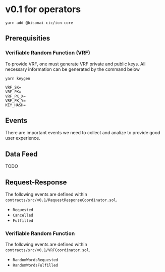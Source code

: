 # v0.1 for operators

```
yarn add @bisonai-cic/icn-core
```

## Prerequisities

### Verifiable Random Function (VRF)

To provide VRF, one must generate VRF private and public keys.
All necessary information can be generated by the command below

```
yarn keygen
```

```
VRF_SK=
VRF_PK=
VRF_PK_X=
VRF_PK_Y=
KEY_HASH=
```

## Events

There are important events we need to collect and analize to provide good user experience.

## Data Feed

TODO

## Request-Response

The following events are defined within `contracts/src/v0.1/RequestResponseCoordinator.sol`.

* `Requested`
* `Cancelled`
* `Fulfilled`

### Verifiable Random Function

The following events are defined within `contracts/src/v0.1/VRFCoordinator.sol`.

* `RandomWordsRequested`
* `RandomWordsFulfilled`
